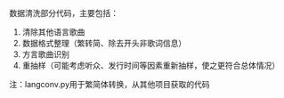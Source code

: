 数据清洗部分代码，主要包括：

1. 清除其他语言歌曲
2. 数据格式整理（繁转简、除去开头非歌词信息）
3. 方言歌曲识别
4. 重抽样（可能考虑听众、发行时间等因素重新抽样，使之更符合总体情况）


注：langconv.py用于繁简体转换，从其他项目获取的代码
